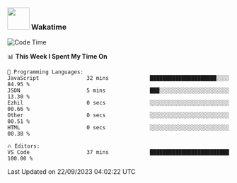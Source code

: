 ### <img src="https://media.giphy.com/media/VgCDAzcKvsR6OM0uWg/giphy.gif" width="50"> Wakatime

  <!--START_SECTION:waka-->
![Code Time](http://img.shields.io/badge/Code%20Time-1%2C447%20hrs%2052%20mins-blue)

📊 **This Week I Spent My Time On** 

```text
💬 Programming Languages: 
JavaScript               32 mins             █████████████████████░░░░   84.95 % 
JSON                     5 mins              ███░░░░░░░░░░░░░░░░░░░░░░   13.30 % 
Ezhil                    0 secs              ░░░░░░░░░░░░░░░░░░░░░░░░░   00.66 % 
Other                    0 secs              ░░░░░░░░░░░░░░░░░░░░░░░░░   00.51 % 
HTML                     0 secs              ░░░░░░░░░░░░░░░░░░░░░░░░░   00.38 % 

🔥 Editors: 
VS Code                  37 mins             █████████████████████████   100.00 % 
```


 Last Updated on 22/09/2023 04:02:22 UTC
<!--END_SECTION:waka-->
